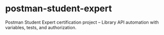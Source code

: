 # postman-student-expert
Postman Student Expert certification project – Library API automation with variables, tests, and authorization.
